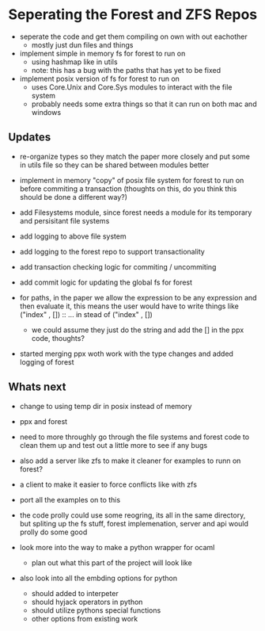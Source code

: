 
# Seperating the Forest and ZFS Repos
- seperate the code and get them compiling on own with out eachother
  - mostly just dun files and things
- implement simple in memory fs for forest to run on
  - using hashmap like in utils
  - note: this has a bug with the paths that has yet to be fixed
- implement posix version of fs for forest to run on
  - uses Core.Unix and Core.Sys modules to interact with the file system
  - probably needs some extra things so that it can run on both mac and windows


## Updates

- re-organize types so they match the paper more closely and put some in
utils file so they can be shared between modules better
- implement in memory "copy" of posix file system for forest to run on before commiting a transaction (thoughts on this, do you think this should be done a different way?)
- add Filesystems module, since forest needs a module for its temporary and
persisitant file systems
- add logging to above file system
- add logging to the forest repo to support transactionality
- add transaction checking logic for commiting / uncommiting
- add commit logic for updating the global fs for forest


- for paths, in the paper we allow the expression to be any expression and then evaluate it, this means the user would have to write things like ("index" , []) :: ... in stead of ("index" , [])
  - we could assume they just do the string and add the [] in the ppx code, thoughts?

- started merging ppx woth work with the type changes and added logging of forest

## Whats next

- change to using temp dir in posix instead of memory

- ppx and forest
- need to more throughly go through the file systems and forest code to clean them up and test out a little more to see if any bugs
- also add a server like zfs to make it cleaner for examples to runn on forest?
- a client to make it easier to force conflicts like with zfs
- port all the examples on to this
- the code prolly could use some reogring, its all in the same directory, but spliting up the fs stuff, forest implemenation, server and api would prolly do some good

- look more into the way to make a python wrapper for ocaml
  - plan out what this part of the project will look like
- also look into all the embding options for python
  - should added to interpeter
  - should hyjack operators in python
  - should utilize pythons special functions
  - other options from existing work